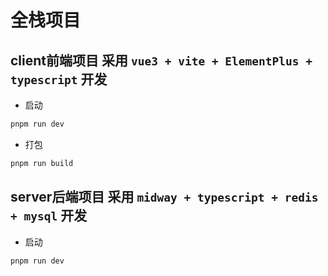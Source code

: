 # 全栈项目

## client前端项目 采用 ```vue3 + vite + ElementPlus + typescript``` 开发

- 启动

```bash
pnpm run dev

```

- 打包

```bash
pnpm run build

```
## server后端项目 采用 ```midway + typescript + redis + mysql``` 开发
- 启动

```bash
pnpm run dev

```